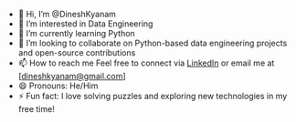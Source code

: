 - 👋 Hi, I’m @DineshKyanam
- 👀 I’m interested in Data Engineering
- 🌱 I’m currently learning Python
- 💞️ I’m looking to collaborate on  Python-based data engineering projects and open-source contributions  
- 📫 How to reach me Feel free to connect via [LinkedIn](www.linkedin.com/in/dinesh-kyanam-180b611a2) or email me at [dineshkyanam@gmail.com] 
- 😄 Pronouns: He/Him
- ⚡ Fun fact: I love solving puzzles and exploring new technologies in my free time!

<!---
DineshKyanam/DineshKyanam is a ✨ special ✨ repository because its `README.md` (this file) appears on your GitHub profile.
You can click the Preview link to take a look at your changes.
--->
